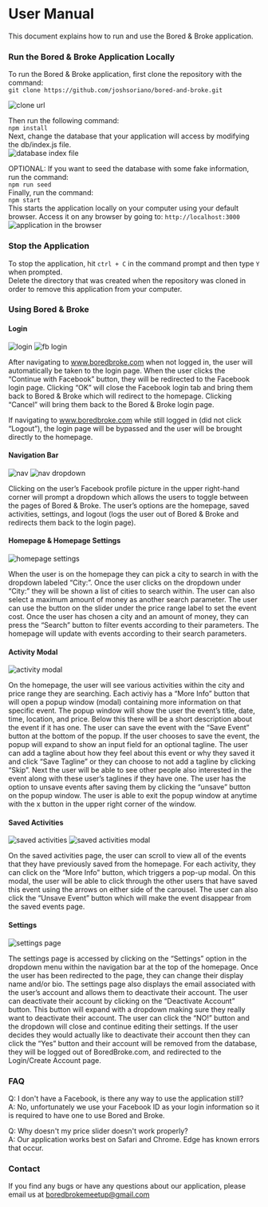 # User Manual
This document explains how to run and use the Bored & Broke application.

### Run the Bored & Broke Application Locally

To run the Bored & Broke application, first clone the repository with the command:                
`git clone https://github.com/joshsoriano/bored-and-broke.git`           

![clone url](https://raw.githubusercontent.com/joshsoriano/bored-and-broke/master/documents/user%20manual/gitclone.png)

Then run the following command:                
`npm install`           
Next, change the database that your application will access by modifying the db/index.js file.           
![database index file](https://raw.githubusercontent.com/joshsoriano/bored-and-broke/master/documents/user%20manual/dbindex.png)

OPTIONAL: If you want to seed the database with some fake information, run the command:            
`npm run seed`               
Finally, run the command:              
`npm start`                  
This starts the application locally on your computer using your default browser. Access it on any browser by going to:     `http://localhost:3000`      
![application in the browser](https://raw.githubusercontent.com/joshsoriano/bored-and-broke/master/documents/user%20manual/app.png)

### Stop the Application
To stop the application, hit `ctrl + C` in the command prompt and then type `Y` when prompted.          
Delete the directory that was created when the repository was cloned in order to remove this application from your computer.          

### Using Bored & Broke

#### Login
![login](https://raw.githubusercontent.com/joshsoriano/bored-and-broke/master/documents/user%20manual/bb-login.png)
![fb login](https://raw.githubusercontent.com/joshsoriano/bored-and-broke/master/documents/user%20manual/facebook-login.png)

After navigating to www.boredbroke.com when not logged in, the user will automatically be taken to the login page. When the user clicks the “Continue with Facebook” button, they will be redirected to the Facebook login page. Clicking “OK” will close the Facebook login tab and bring them back to Bored & Broke which will redirect to the homepage. Clicking “Cancel” will bring them back to the Bored & Broke login page. 

If navigating to www.boredbroke.com while still logged in (did not click “Logout”), the login page will be bypassed and the user will be brought directly to the homepage. 

#### Navigation Bar
![nav](https://raw.githubusercontent.com/joshsoriano/bored-and-broke/master/documents/user%20manual/nav.png)
![nav dropdown](https://raw.githubusercontent.com/joshsoriano/bored-and-broke/master/documents/user%20manual/nav-dropdown.png)

Clicking on the user’s Facebook profile picture in the upper right-hand corner will prompt a dropdown which allows the users to toggle between the pages of Bored & Broke. The user’s options are the homepage, saved activities, settings, and logout (logs the user out of Bored & Broke and redirects them back to the login page).  

#### Homepage & Homepage Settings  
![homepage settings](https://raw.githubusercontent.com/joshsoriano/bored-and-broke/master/documents/user%20manual/homepageSettings.png)  

When the user is on the homepage they can pick a city to search in with the dropdown labeled “City:”. Once the user clicks on the dropdown under “City:” they will be shown a list of cities to search within. The user can also select a maximum amount of money as another search parameter. The user can use the button on the slider under the price range label to set the event cost. Once the user has chosen a city and an amount of money, they can press the “Search” button to filter events according to their parameters. The homepage will update with events according to their search parameters. 

#### Activity Modal  
![activity modal](https://raw.githubusercontent.com/joshsoriano/bored-and-broke/master/documents/user%20manual/activityModal.png)  

On the homepage, the user will see various activities within the city and price range they are searching. Each activiy has a “More Info” button that will open a popup window (modal) containing more information on that specific event. The popup window will show the user the event’s title, date, time, location, and price. Below this there will be a short description about the event if it has one. The user can save the event with the “Save Event” button at the bottom of the popup. If the user chooses to save the event, the popup will expand to show an input field for an optional tagline. The user can add a tagline about how they feel about this event or why they saved it and click “Save Tagline” or they can choose to not add a tagline by clicking “Skip”. Next the user will be able to see other people also interested in the event along with these user’s taglines if they have one. The user has the option to unsave events after saving them by clicking the “unsave” button on the popup window. The user is able to exit the popup window at anytime with the x button in the upper right corner of the window. 

#### Saved Activities
![saved activities](https://raw.githubusercontent.com/joshsoriano/bored-and-broke/master/documents/user%20manual/saved-activities.png)
![saved activities modal](https://raw.githubusercontent.com/joshsoriano/bored-and-broke/master/documents/user%20manual/saved-activities-modal.png)

On the saved activities page, the user can scroll to view all of the events that they have previously saved from the homepage. For each activity, they can click on the “More Info” button, which triggers a pop-up modal. On this modal, the user will be able to click through the other users that have saved this event using the arrows on either side of the carousel. The user can also click the “Unsave Event” button which will make the event disappear from the saved events page. 

#### Settings  
![settings page](https://raw.githubusercontent.com/joshsoriano/bored-and-broke/master/documents/user%20manual/settingsPage.png)  

The settings page is accessed by clicking on the “Settings” option in the dropdown menu within the navigation bar at the top of the homepage. Once the user has been redirected to the page, they can change their display name and/or bio. The settings page also displays the email associated with the user’s account and allows them to deactivate their account. The user can deactivate their account by clicking on the “Deactivate Account” button. This button will expand with a dropdown making sure they really want to deactivate their account. The user can click the “NO!” button and the dropdown will close and continue editing their settings. If the user decides they would actually like to deactivate their account then they can click the “Yes” button and their account will be removed from the database, they will be logged out of BoredBroke.com, and redirected to the Login/Create Account page.  

### FAQ  
Q: I don't have a Facebook, is there any way to use the application still?  
A: No, unfortunately we use your Facebook ID as your login information so it is required to have one to use Bored and Broke.

Q: Why doesn't my price slider doesn't work properly?  
A: Our application works best on Safari and Chrome. Edge has known errors that occur.

### Contact  
If you find any bugs or have any questions about our application, please email us at <boredbrokemeetup@gmail.com>
